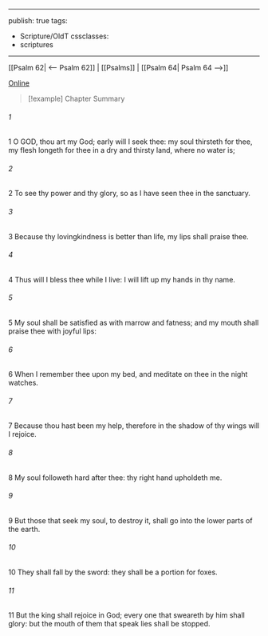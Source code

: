

---
publish: true
tags:
  - Scripture/OldT
cssclasses:
  - scriptures
---
[[Psalm 62| <-- Psalm 62]] | [[Psalms]] | [[Psalm 64| Psalm 64 -->]]

[Online](https://churchofjesuschrist.org/study/scriptures/ot/ps/63?lang=eng)

>[!example] Chapter Summary
>
###### 1
1 O GOD, thou art my God; early will I seek thee: my soul thirsteth for thee, my flesh longeth for thee in a dry and thirsty land, where no water is;
###### 2
2 To see thy power and thy glory, so as I have seen thee in the sanctuary.
###### 3
3 Because thy lovingkindness is better than life, my lips shall praise thee.
###### 4
4 Thus will I bless thee while I live: I will lift up my hands in thy name.
###### 5
5 My soul shall be satisfied as with marrow and fatness; and my mouth shall praise thee with joyful lips:
###### 6
6 When I remember thee upon my bed, and meditate on thee in the night watches.
###### 7
7 Because thou hast been my help, therefore in the shadow of thy wings will I rejoice.
###### 8
8 My soul followeth hard after thee: thy right hand upholdeth me.
###### 9
9 But those that seek my soul, to destroy it, shall go into the lower parts of the earth.
###### 10
10 They shall fall by the sword: they shall be a portion for foxes.
###### 11
11 But the king shall rejoice in God; every one that sweareth by him shall glory: but the mouth of them that speak lies shall be stopped.



